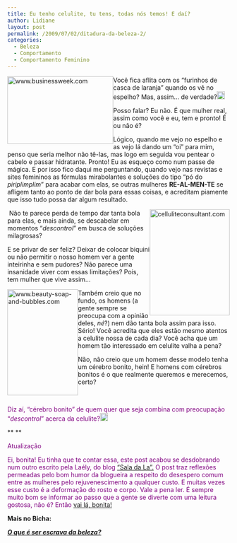 ```yaml
---
title: Eu tenho celulite, tu tens, todas nós temos! E daí?
author: Lidiane
layout: post
permalink: /2009/07/02/ditadura-da-beleza-2/
categories:
  - Beleza
  - Comportamento
  - Comportamento Feminino
---
```

[<img style="display: inline; margin-left: 0; margin-right: 0; border-width: 0;" title="www.businessweek.com" src="https://www.trololodemulher.com.br/2009/07/www-businessweek-com_thumb.jpg" border="0" alt="www.businessweek.com" width="240" height="153" align="left" />](https://www.trololodemulher.com.br/2009/07/www-businessweek-com.jpg) Você fica aflita com os “furinhos de casca de laranja” quando os vê no espelho? Mas, assim… de verdade?[<img style="display: inline;" title="EmoticonEyebrow" src="https://www.trololodemulher.com.br/2009/07/emoticoneyebrow_thumb.gif" alt="EmoticonEyebrow" width="18" height="18" />](https://www.trololodemulher.com.br/2009/07/emoticoneyebrow.gif)

Posso falar? Eu não. É que mulher real, assim como você e eu, tem e pronto! É ou não é?[](https://www.trololodemulher.com.br/2009/07/emoticonhappy.gif)

Lógico, quando me vejo no espelho e as vejo lá dando um “oi” para mim, penso que seria melhor não tê-las, mas logo em seguida vou pentear o cabelo e passar hidratante. Pronto! Eu as esqueço como num passe de mágica. E por isso fico daqui me perguntando, quando vejo nas revistas e sites femininos as fórmulas mirabolantes e soluções do tipo “pó do _piriplimplim_” para acabar com elas, se outras mulheres **RE-AL-MEN-TE** se afligem tanto ao ponto de dar bola para essas coisas, e acreditam piamente que isso tudo possa dar algum resultado.

[<img style="display: inline; margin-left: 0; margin-right: 0; border-width: 0;" title="celluliteconsultant.com" src="https://www.trololodemulher.com.br/2009/07/celluliteconsultant-com_thumb.jpg" border="0" alt="celluliteconsultant.com" width="181" height="240" align="right" />](https://www.trololodemulher.com.br/2009/07/celluliteconsultant-com.jpg) Não te parece perda de tempo dar tanta bola para elas, e mais ainda, se descabelar em momentos “_descontrol_” em busca de soluções milagrosas?  [](https://www.trololodemulher.com.br/2009/07/emoticonthumbsup.gif)

E se privar de ser feliz? Deixar de colocar biquini ou não permitir o nosso homem ver a gente inteirinha e sem pudores? Não parece uma insanidade viver com essas limitações? Pois, tem mulher que vive assim&#8230;

[<img style="display: inline; margin-left: 0; margin-right: 0; border-width: 0;" title="www.beauty-soap-and-bubbles.com" src="https://www.trololodemulher.com.br/2009/07/www-beautysoapandbubbles-com_thumb.jpg" border="0" alt="www.beauty-soap-and-bubbles.com" width="160" height="240" align="left" />](https://www.trololodemulher.com.br/2009/07/www-beautysoapandbubbles-com.jpg)

Também creio que no fundo, os homens (a gente sempre se preocupa com a opinião deles, _né_?) nem dão tanta bola assim para isso. Sério! Você acredita que eles estão mesmo atentos a celulite nossa de cada dia? Você acha que um homem tão interessado em celulite valha a pena?[](https://www.trololodemulher.com.br/2009/07/emoticonsurprised1.gif)

Não, não creio que um homem desse modelo tenha um cérebro bonito, hein! E homens com cérebros bonitos é o que realmente queremos e merecemos, certo? [](https://www.trololodemulher.com.br/2009/07/emoticonbigsmile.gif)

<span style="color: #800080;"> </span>

<span style="color: #800080;">Diz aí, “cérebro bonito” de quem quer que seja combina com preocupação “<em>descontrol</em>” acerca da celulite?</span>[<img style="display: inline;" title="EmoticonConfused" src="https://www.trololodemulher.com.br/2009/07/emoticonconfused_thumb.gif" alt="EmoticonConfused" width="18" height="18" />](https://www.trololodemulher.com.br/2009/07/emoticonconfused.gif)

** **

<span style="color: #800080;">Atualização</span>

<span style="color: #800080;">Ei, bonita! Eu tinha que te contar essa, este post acabou se desdobrando num outro escrito pela Laély, do blog</span> <a href="http://saladala.blogspot.com/" target="_blank" rel="noopener noreferrer">“Sala da La”.</a> <span style="color: #800080;">O post traz reflexões permeadas pelo bom humor da blogueira a respeito do desespero comum entre as mulheres pelo rejuvenescimento a qualquer custo. E muitas vezes esse custo é a deformação do rosto e corpo. Vale a pena ler. É sempre muito bom se informar ao passo que a gente se diverte com uma leitura gostosa, não é? Então</span> <a href="http://saladala.blogspot.com/2009/07/michael-jackson-nao-morreu.html" target="_blank" rel="noopener noreferrer">vai lá, bonita!</a>

**Mais no Bicha:**

[**_O que é ser escrava da beleza?_**](http://www.trololodemulher.com.br/2009/04/02/o-que-ser-escrava-da-beleza-2/)